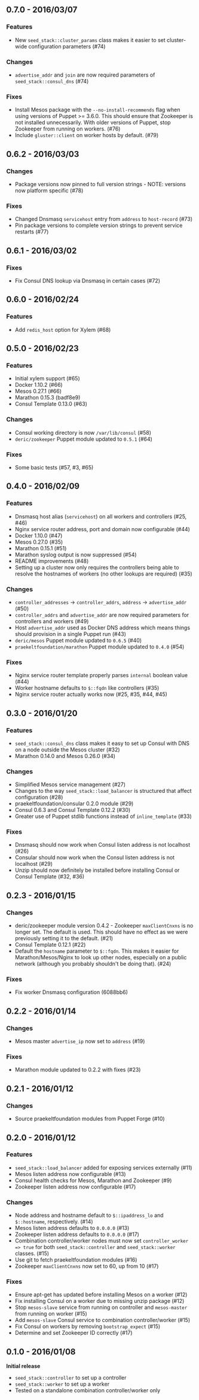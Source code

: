 ## 0.7.0 - 2016/03/07
### Features
* New `seed_stack::cluster_params` class makes it easier to set cluster-wide configuration parameters (#74)

### Changes
* `advertise_addr` and `join` are now required parameters of `seed_stack::consul_dns` (#74)

### Fixes
* Install Mesos package with the `--no-install-recommends` flag when using versions of Puppet >= 3.6.0. This should ensure that Zookeeper is not installed unnecessarily. With older versions of Puppet, stop Zookeeper from running on workers. (#76)
* Include `gluster::client` on worker hosts by default. (#79)

## 0.6.2 - 2016/03/03
### Changes
* Package versions now pinned to full version strings - NOTE: versions now platform specific (#78)

### Fixes
* Changed Dnsmasq `servicehost` entry from `address` to `host-record` (#73)
* Pin package versions to complete version strings to prevent service restarts (#77)

## 0.6.1 - 2016/03/02
### Fixes
* Fix Consul DNS lookup via Dnsmasq in certain cases (#72)

## 0.6.0 - 2016/02/24
### Features
* Add `redis_host` option for Xylem (#68)

## 0.5.0 - 2016/02/23
### Features
* Initial xylem support (#65)
* Docker 1.10.2 (#66)
* Mesos 0.27.1 (#66)
* Marathon 0.15.3 (badf8e9)
* Consul Template 0.13.0 (#63)

### Changes
* Consul working directory is now `/var/lib/consul` (#58)
* `deric/zookeeper` Puppet module updated to `0.5.1` (#64)

### Fixes
* Some basic tests (#57, #3, #65)

## 0.4.0 - 2016/02/09
### Features
* Dnsmasq host alias (`servicehost`) on all workers and controllers (#25, #46)
* Nginx service router address, port and domain now configurable (#44)
* Docker 1.10.0 (#47)
* Mesos 0.27.0 (#35)
* Marathon 0.15.1 (#51)
* Marathon syslog output is now suppressed (#54)
* README improvements (#48)
* Setting up a cluster now only requires the controllers being able to resolve the hostnames of workers (no other lookups are required) (#35)

### Changes
* `controller_addresses` -> `controller_addrs`, `address` -> `advertise_addr` (#50)
* `controller_addrs` and `advertise_addr` are now required parameters for controllers and workers (#49)
* Host `advertise_addr` used as Docker DNS address which means things should provision in a single Puppet run (#43)
* `deric/mesos` Puppet module updated to `0.6.5` (#40)
* `praekeltfoundation/marathon` Puppet module updated to `0.4.0` (#54)

### Fixes
* Nginx service router template properly parses `internal` boolean value (#44)
* Worker hostname defaults to `$::fqdn` like controllers (#35)
* Nginx service router actually works now (#25, #35, #44, #45)

## 0.3.0 - 2016/01/20
### Features
* `seed_stack::consul_dns` class makes it easy to set up Consul with DNS on a node outside the Mesos cluster (#32)
* Marathon 0.14.0 and Mesos 0.26.0 (#34)

### Changes
* Simplified Mesos service management (#27)
* Changes to the way `seed_stack::load_balancer` is structured that affect configuration (#28)
* praekeltfoundation/consular 0.2.0 module (#29)
* Consul 0.6.3 and Consul Template 0.12.2 (#30)
* Greater use of Puppet stdlib functions instead of `inline_template` (#33)

### Fixes
* Dnsmasq should now work when Consul listen address is not localhost (#26)
* Consular should now work when the Consul listen address is not localhost (#29)
* Unzip should now definitely be installed before installing Consul or Consul Template (#32, #36)

## 0.2.3 - 2016/01/15
### Changes
* deric/zookeeper module version 0.4.2 - Zookeeper `maxClientCnxns` is no longer set. The default is used. This should have no effect as we were previously setting it to the default. (#21)
* Consul Template 0.12.1 (#22)
* Default the `hostname` parameter to `$::fqdn`. This makes it easier for Marathon/Mesos/Nginx to look up other nodes, especially on a public network (although you probably shouldn't be doing that). (#24)

### Fixes
* Fix worker Dnsmasq configuration (6088bb6)

## 0.2.2 - 2016/01/14
### Changes
* Mesos master `advertise_ip` now set to `address` (#19)

### Fixes
* Marathon module updated to 0.2.2 with fixes (#23)

## 0.2.1 - 2016/01/12
### Changes
* Source praekeltfoundation modules from Puppet Forge (#10)

## 0.2.0 - 2016/01/12
### Features
* `seed_stack::load_balancer` added for exposing services externally (#11)
* Mesos listen address now configurable (#13)
* Consul health checks for Mesos, Marathon and Zookeeper (#9)
* Zookeeper listen address now configurable (#17)

### Changes
* Node address and hostname default to `$::ipaddress_lo` and `$::hostname`, respectively. (#14)
* Mesos listen address defaults to `0.0.0.0` (#13)
* Zookeeper listen address defaults to `0.0.0.0` (#17)
* Combination controller/worker nodes must now set `controller_worker => true` for both `seed_stack::controller` and `seed_stack::worker` classes. (#15)
* Use git to fetch praekeltfoundation modules (#16)
* Zookeeper `maxClientCnxns` now set to 60, up from 10 (#17)

### Fixes
* Ensure apt-get has updated before installing Mesos on a worker (#12)
* Fix installing Consul on a worker due to missing unzip package (#12)
* Stop `mesos-slave` service from running on controller and `mesos-master` from running on worker (#15)
* Add `mesos-slave` Consul service to combination controller/worker (#15)
* Fix Consul on workers by removing `bootstrap_expect` (#15)
* Determine and set Zookeeper ID correctly (#17)

## 0.1.0 - 2016/01/08
**Initial release**
* `seed_stack::controller` to set up a controller
* `seed_stack::worker` to set up a worker
* Tested on a standalone combination controller/worker only
